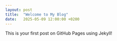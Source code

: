```yaml
---
layout: post
title:  "Welcome to My Blog"
date:   2025-05-09 12:00:00 +0200
---
```


This is your first post on GitHub Pages using Jekyll!
